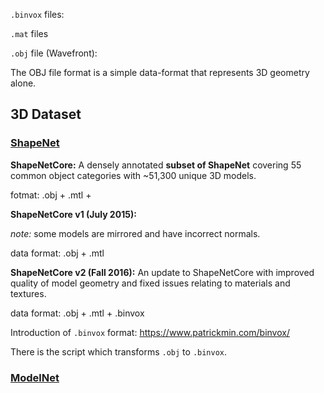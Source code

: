 `.binvox` files:

`.mat` files

`.obj` file (Wavefront):

The OBJ file format is a simple data-format that represents 3D geometry alone.



## 3D Dataset

### [ShapeNet](https://www.shapenet.org/)

**ShapeNetCore:** A densely annotated **subset of ShapeNet** covering 55 common object categories with ~51,300 unique 3D models.

fotmat:  .obj + .mtl +



**ShapeNetCore v1 (July 2015):**

*note:* some models are mirrored and have incorrect normals.

data format: .obj + .mtl



**ShapeNetCore v2 (Fall 2016):** An update to ShapeNetCore with improved quality of model geometry and fixed issues relating to materials and textures.

data format:  .obj + .mtl  + .binvox



Introduction of `.binvox` format: https://www.patrickmin.com/binvox/

There is the script which transforms `.obj`  to `.binvox`.



### [ModelNet](https://modelnet.cs.princeton.edu/)













